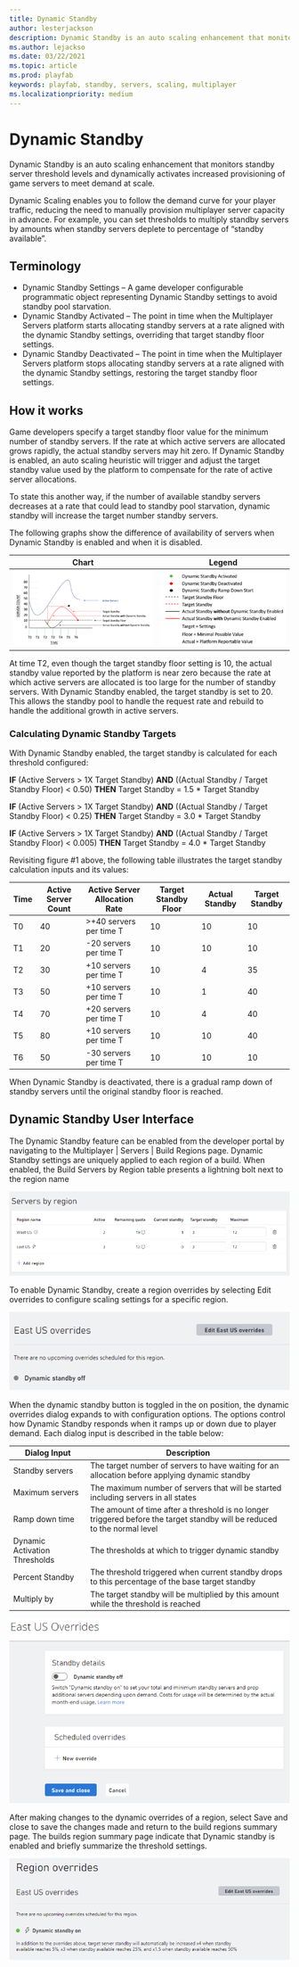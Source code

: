 ```yaml
---
title: Dynamic Standby
author: lesterjackson
description: Dynamic Standby is an auto scaling enhancement that monitors standby server threshold levels and dynamically activates increased provisioning of game servers to meet demand at scale.
ms.author: lejackso
ms.date: 03/22/2021
ms.topic: article
ms.prod: playfab
keywords: playfab, standby, servers, scaling, multiplayer
ms.localizationpriority: medium
---
```


# Dynamic Standby

Dynamic Standby is an auto scaling enhancement that monitors standby server threshold levels and dynamically activates increased provisioning of game servers to meet demand at scale.

Dynamic Scaling enables you to follow the demand curve for your player traffic, reducing the need to manually provision multiplayer server capacity in advance.  For example, you can set thresholds to multiply standby servers by amounts when standby servers deplete to percentage of “standby available”.

## Terminology

- Dynamic Standby Settings – A game developer configurable programmatic object representing Dynamic Standby settings to avoid standby pool starvation.
- Dynamic Standby Activated – The point in time when the Multiplayer Servers platform starts allocating standby servers at a rate aligned with the dynamic Standby settings, overriding that target standby floor settings.
- Dynamic Standby Deactivated – The point in time when the Multiplayer Servers platform stops allocating standby servers at a rate aligned with the dynamic Standby settings, restoring the target standby floor settings.

## How it works

Game developers specify a target standby floor value for the minimum number of standby servers. If the rate at which active servers are allocated grows rapidly, the actual standby servers may hit zero. If Dynamic Standby is enabled, an auto scaling heuristic will trigger and adjust the target standby value used by the platform to compensate for the rate of active server allocations.

To state this another way, if the number of available standby servers decreases at a rate that could lead to standby pool starvation, dynamic standby will increase the target number standby servers.

The following graphs show the difference of availability of servers when Dynamic Standby is enabled and when it is disabled.

|             Chart          |            Legend           |
| --------------------- | --------------------- |
| ![Dynamic Server enabled/disabled comparison chart](media/dynamic-server-count-time-chart.png) | ![Dynamic Server chart key](media/dynamic-server-chart-key.png) |

At time T2, even though the target standby floor setting is 10, the actual standby value reported by the platform is near zero because the rate at which active servers are allocated is too large for the number of standby servers. With Dynamic Standby enabled, the target standby is set to 20. This allows the standby pool to handle the request rate and rebuild to handle the additional growth in active servers.

### Calculating Dynamic Standby Targets

With Dynamic Standby enabled, the target standby is calculated for each threshold configured:

**IF** (Active Servers \> 1X Target Standby) **AND** ((Actual Standby / Target Standby Floor) \< 0.50) **THEN** Target Standby = 1.5 \* Target Standby

**IF** (Active Servers \> 1X Target Standby) **AND** ((Actual Standby / Target Standby Floor) \< 0.25) **THEN** Target Standby = 3.0 \* Target Standby

**IF** (Active Servers \> 1X Target Standby) **AND** ((Actual Standby / Target Standby Floor) \< 0.005) **THEN** Target Standby = 4.0 \* Target Standby

Revisiting figure \#1 above, the following table illustrates the target standby calculation inputs and its values:

| Time  | Active Server Count  | Active Server Allocation Rate   | Target Standby Floor | Actual Standby  |  Target Standby |
|---|---|---|---|---|---|
| T0 | 40 | >+40 servers per time T| 10 | 10 | 10 |
| T1 | 20 | -20 servers per time T | 10 | 10 | 10 |
| T2 | 30 | +10 servers per time T | 10 |  4 | 35 |
| T3 | 50 | +10 servers per time T | 10 |  1 | 40 |
| T4 | 70 | +20 servers per time T | 10 |  4 | 40 |
| T5 | 80 | +10 servers per time T | 10 | 10 | 40 |
| T6 | 50 | -30 servers per time T | 10 | 10 | 10 |

When Dynamic Standby is deactivated, there is a gradual ramp down of standby servers until the original standby floor is reached.

## Dynamic Standby User Interface

The Dynamic Standby feature can be enabled from the developer portal by navigating to the Multiplayer | Servers | Build Regions page. Dynamic Standby settings are uniquely applied to each region of a build. When enabled, the Build Servers by Region table presents a lightning bolt next to the region name

![Build Regions Summary Page](media/build_regions_summary.png)

To enable Dynamic Standby, create a region overrides by selecting Edit overrides to configure scaling settings for a specific region.

![ Regions Override Dynamic Standby Off](media/region_override_off.png)

When the dynamic standby button is toggled in the on position, the dynamic overrides dialog expands to with configuration options.  The options control how Dynamic Standby responds when it ramps up or down due to player demand.  Each dialog input is described in the table below:

| Dialog Input | Description |
|---|---|
| Standby servers | The target number of servers to have waiting for an allocation before applying dynamic standby  |
| Maximum servers | The maximum number of servers that will be started including servers in all states  |
| Ramp down time | The amount of time after a threshold is no longer triggered before the target standby will be reduced to the normal level  |
| Dynamic Activation Thresholds | The thresholds at which to trigger dynamic standby |
| Percent Standby | The threshold triggered when current standby drops to this percentage of the base target standby  |
| Multiply by | The target standby will be multiplied by this amount while the threshold is reached |

![ Regions Override Dynamic Standby Override Off](media/region_override_off_2.png)

After making changes to the dynamic overrides of a region, select Save and close to save the changes made and return to the build regions summary page.  The builds region summary page indicate that Dynamic standby is enabled and briefly summarize the threshold settings.

![ Regions Override Dynamic Standby On](media/build_regions_dynamic_on.png)
